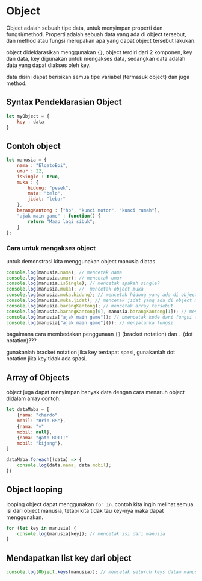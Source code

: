 # Object
Object adalah sebuah tipe data, untuk menyimpan properti dan fungsi/method. Properti adalah sebuah data yang ada di object tersebut, dan method atau fungsi merupakan apa yang dapat object tersebut lakukan.

object dideklarasikan menggunakan `{}`, object terdiri dari 2 komponen, key dan data, key digunakan untuk mengakses data, sedangkan data adalah data yang dapat diakses oleh key.

data disini dapat berisikan semua tipe variabel (termasuk object) dan juga method.

## Syntax Pendeklarasian Object
```js
let myObject = {
    key : data
}
```

## Contoh object
```js
let manusia = {
    nama : "ElgatoBoi",
    umur : 22,
    isSingle : true,
    muka : {
        hidung: "pesek",
        mata: "belo",
        jidat: "lebar"
    },
    barangKantong : ["hp", "kunci motor", "kunci rumah"],
    "ajak main game" : function() {
        return "Maap lagi sibuk";
    }
};
```

### Cara untuk mengakses object
untuk demonstrasi kita menggunakan object manusia diatas
```js
console.log(manusia.nama); // mencetak nama
console.log(manusia.umur); // mencetak umur
console.log(manusia.isSingle); // mencetak apakah single?
console.log(manusia.muka); //  mencetak object muka
console.log(manusia.muka.hidung); // mencetak hidung yang ada di object muka
console.log(manusia.muka.jidat); // mencetak jidat yang ada di object muka
console.log(manusia.barangKantong); // mencetak array tersebut
console.log(manusia.barangKantong[0], manusia.barangKantong[1]); // mencetak isi pertama dan kedua dari array barangKantong
console.log(manusia["ajak main game"]); // bmencetak kode dari fungsi tersebut.
console.log(manusia["ajak main game"]()); // menjalanka fungsi 
```
bagaimana cara membedakan penggunaan `[]` (bracket notation) dan `.` (dot notation)???

gunakanlah bracket notation jika key terdapat spasi, gunakanlah dot notation jika key tidak ada spasi.

## Array of Objects
object juga dapat menyimpan banyak data dengan cara menaruh object didalam array contoh:
```js
let dataMaba = [
    {nama: "chardo"
    mobil: "Brio RS"},
    {nama: "v"
    mobil: null},
    {nama: "gato BOIII"
    mobil: "kijang"},
]

dataMaba.foreach((data) => {
    console.log(data.nama, data.mobil);
})
```

## Object looping
looping object dapat menggunakan `for in`. contoh kita ingin melihat semua isi dari object manusia, tetapi kita tidak tau key-nya maka dapat menggunakan.

```js
for (let key in manusia) {
    console.log(manusia[key]); // mencetak isi dari manusia
}
```

## Mendapatkan list key dari object
```js
console.log(Object.keys(manusia)); // mencetak seluruh keys dalam manusia
```